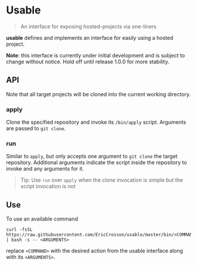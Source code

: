 # Usable

> An interface for exposing hosted-projects via one-liners

**usable** defines and implements an interface for easily using a hosted
project.

**Note**: this interface is currently under initial development and is
subject to change without notice. Hold off until release 1.0.0 for more
stability.

## API

Note that all target projects will be cloned into the current working
directory.

### apply

Clone the specified repository and invoke its `/bin/apply` script.
Arguments are passed to `git clone`.

### run

Similar to `apply`, but only accepts one argument to `git clone` the
target repository. Additional arguments indicate the script inside the
repository to invoke and any arguments for it.

> Tip: Use `run` over `apply` when the clone invocation is simple but
> the script invocation is not

## Use

To use an available command

    curl -fsSL https://raw.githubusercontent.com/EricCrosson/usable/master/bin/<COMMAND> | bash -s -- <ARGUMENTS>

replace `<COMMAND>` with the desired action from the usable interface
along with its `<ARGUMENTS>`.
